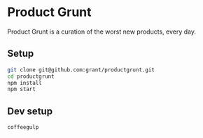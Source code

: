 # Product Grunt

Product Grunt is a curation of the worst new products, every day.

## Setup

```sh
git clone git@github.com:grant/productgrunt.git
cd productgrunt
npm install
npm start
```

## Dev setup

```sh
coffeegulp
```
